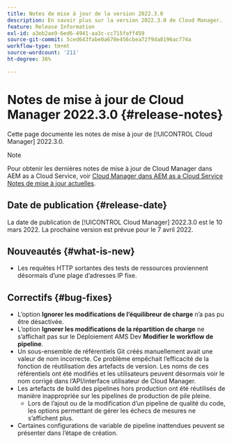 ```yaml
---
title: Notes de mise à jour de la version 2022.3.0
description: En savoir plus sur la version 2022.3.0 de Cloud Manager.
feature: Release Information
exl-id: a3eb2ae9-6ed6-4941-aa3c-cc715faff459
source-git-commit: 5ced643fabe0a670e456cbea72f9da8196ac774a
workflow-type: tm+mt
source-wordcount: '211'
ht-degree: 36%

---
```


# Notes de mise à jour de Cloud Manager 2022.3.0 {#release-notes}

Cette page documente les notes de mise à jour de [!UICONTROL Cloud Manager] 2022.3.0.

>[!NOTE]
>
>Pour obtenir les dernières notes de mise à jour de Cloud Manager dans AEM as a Cloud Service, voir [Cloud Manager dans AEM as a Cloud Service Notes de mise à jour actuelles](https://experienceleague.adobe.com/en/docs/experience-manager-cloud-service/content/release-notes/cloud-manager/current).

## Date de publication {#release-date}

La date de publication de [!UICONTROL Cloud Manager] 2022.3.0 est le 10 mars 2022. La prochaine version est prévue pour le 7 avril 2022.

## Nouveautés {#what-is-new}

* Les requêtes HTTP sortantes des tests de ressources proviennent désormais d’une plage d’adresses IP fixe.


## Correctifs {#bug-fixes}

* L’option **Ignorer les modifications de l’équilibreur de charge** n’a pas pu être désactivée.
* L’option **Ignorer les modifications de la répartition de charge** ne s’affichait pas sur le Déploiement AMS Dev **Modifier le workflow de pipeline**.
* Un sous-ensemble de référentiels Git créés manuellement avait une valeur de nom incorrecte. Ce problème empêchait l’efficacité de la fonction de réutilisation des artefacts de version. Les noms de ces référentiels ont été modifiés et les utilisateurs peuvent désormais voir le nom corrigé dans l’API/interface utilisateur de Cloud Manager.
* Les artefacts de build des pipelines hors production ont été réutilisés de manière inappropriée sur les pipelines de production de pile pleine.
   * Lors de l’ajout ou de la modification d’un pipeline de qualité du code, les options permettant de gérer les échecs de mesures ne s’affichent plus.
* Certaines configurations de variable de pipeline inattendues peuvent se présenter dans l’étape de création.
